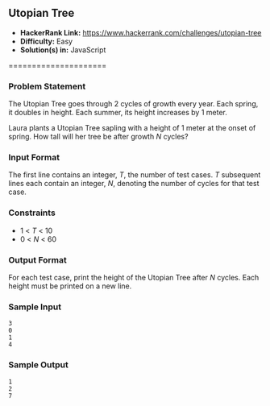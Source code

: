 ## Utopian Tree

* __HackerRank Link:__ https://www.hackerrank.com/challenges/utopian-tree
* __Difficulty:__ Easy
* __Solution(s) in:__ JavaScript

=====================

### Problem Statement

The Utopian Tree goes through 2 cycles of growth every year. Each spring, it doubles in height. Each summer, its height increases by 1 meter.

Laura plants a Utopian Tree sapling with a height of 1 meter at the onset of spring. How tall will her tree be after growth _N_ cycles?

### Input Format

The first line contains an integer, _T_, the number of test cases.
_T_ subsequent lines each contain an integer, _N_, denoting the number of cycles for that test case.

### Constraints

* 1 < _T_ < 10
* 0 < _N_ < 60

### Output Format

For each test case, print the height of the Utopian Tree after _N_ cycles. Each height must be printed on a new line.

### Sample Input

```
3
0
1
4
```

### Sample Output

```
1
2
7
```